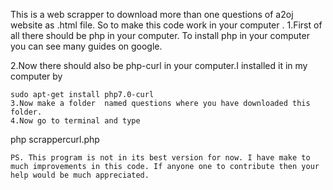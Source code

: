 This is a web scrapper to download more than one questions of a2oj website as .html file. So to make this code work in your computer .
1.First of all there should be php in your computer. To install php in your computer you can see many guides on google.

2.Now there should also be php-curl in your computer.I installed it in my computer by 
```
sudo apt-get install php7.0-curl
3.Now make a folder  named questions where you have downloaded this folder.
4.Now go to terminal and type 
```
php scrappercurl.php
```
PS. This program is not in its best version for now. I have make to much improvements in this code. If anyone one to contribute then your help would be much appreciated.

